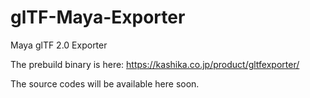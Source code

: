 # glTF-Maya-Exporter
Maya glTF 2.0 Exporter

The prebuild binary is here: https://kashika.co.jp/product/gltfexporter/

The source codes will be available here soon.
